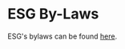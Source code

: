 # ESG By-Laws

ESG's bylaws can be found [here](https://drive.google.com/a/umich.edu/file/d/0B9IdLquRQuaaVDZXZi1tZHpQbGs/view?usp=sharing).
